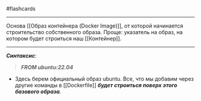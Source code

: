 #flashcards
***
Основа [[Образ контейнера (Docker Image)]], от которой начинается строительство собственного образа.
Проще: указатель на образ, на котором будет строиться наш [[Контейнер]].
***
***Синтаксис***:
>***FROM ubuntu:22.04***
- Здесь берем официальный образ ubuntu. Все, что мы добавим через другие команды в [[Dockerfile]] ***будет строиться поверх этого базового образа***.
<!--SR:!2025-10-10,4,230-->